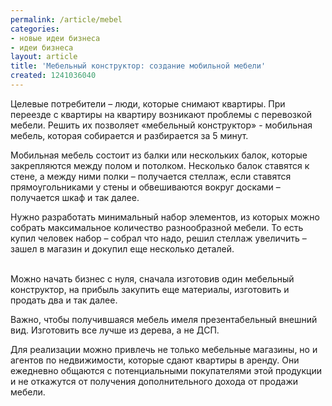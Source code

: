 ```yaml
---
permalink: /article/mebel
categories:
- новые идеи бизнеса
- идеи бизнеса
layout: article
title: 'Мебельный конструктор: создание мобильной мебели'
created: 1241036040
---
```

<p>Целевые потребители &ndash; люди, которые снимают квартиры. При переезде с квартиры на квартиру возникают проблемы с перевозкой мебели. Решить их позволяет &laquo;мебельный конструктор&raquo; - мобильная мебель, которая собирается и разбирается за 5 минут.</p>
<p>Мобильная мебель состоит из балки или нескольких балок, которые закрепляются между полом и потолком. Несколько балок ставятся к стене, а между ними полки &ndash; получается стеллаж, если ставятся прямоугольниками у стены и обвешиваются вокруг досками &ndash; получается шкаф и так далее.</p>
<!--break-->
<p>Нужно разработать минимальный набор элементов, из которых можно собрать максимальное количество разнообразной мебели. То есть купил человек набор &ndash; собрал что надо, решил стеллаж увеличить &ndash; зашел в магазин и докупил еще несколько деталей.<br />
&nbsp;</p>
<p>Можно начать бизнес с нуля, сначала изготовив один мебельный конструктор, на прибыль закупить еще материалы, изготовить и продать два и так далее.</p>
<p>Важно, чтобы получившаяся мебель имеля презентабельный внешний вид. Изготовить все лучше из дерева,&nbsp;а не ДСП.</p>
<p>Для реализации можно привлечь не только мебельные магазины, но и агентов по недвижимости,&nbsp;которые сдают квартиры в аренду. Они ежедневно общаются с потенциальными покупателями этой продукции и не откажутся от получения дополнительного дохода от продажи мебели.&nbsp;</p>
